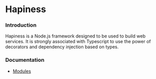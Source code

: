 # Hapiness
### Introduction

Hapiness is a Node.js framework designed to be used to build web services. It is strongly associated with Typescript to use the power of decorators and dependency injection based on types.

### Documentation
- [Modules](./modules.md)